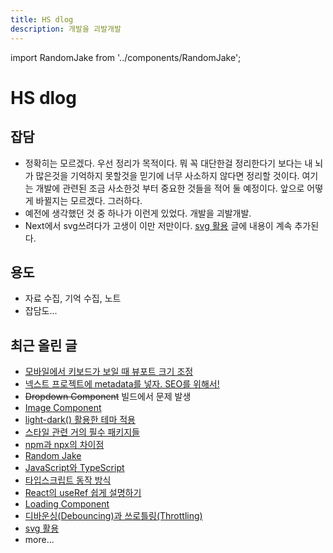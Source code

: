 ```yaml
---
title: HS dlog
description: 개발을 괴발개발
---
```


import RandomJake from '../components/RandomJake';

<RandomJake className="margin-bottom--md" />

# HS dlog

## 잡담

- 정확히는 모르겠다. 우선 정리가 목적이다. 뭐 꼭 대단한걸 정리한다기 보다는 내 뇌가 많은것을 기억하지 못할것을 믿기에 너무 사소하지 않다면 정리할 것이다. 여기는 개발에 관련된 조금 사소한것 부터 중요한 것들을 적어 둘 예정이다. 앞으로 어떻게 바뀔지는 모르겠다. 그러하다.
- 예전에 생각했던 것 중 하나가 이런게 있었다. 개발을 괴발개발.
- Next에서 svg쓰려다가 고생이 이만 저만이다. [svg 활용](/docs/React-Components/svg) 글에 내용이 계속 추가된다.

## 용도

- 자료 수집, 기억 수집, 노트
- 잡담도...

## 최근 올린 글

<div class="ul-grid-wrap">

- [모바일에서 키보드가 보일 때 뷰포트 크기 조정](/blog/mobile-viewport)
- [넥스트 프로젝트에 metadata를 넣자. SEO를 위해서!](/blog/next-metadata)
- ~~Dropdown Component~~ 빌드에서 문제 발생
- [Image Component](/docs/React-Components/image)
- [light-dark() 활용한 테마 적용](/blog/light-dark)
- [스타일 관련 거의 필수 패키지들](/blog/style-package)
- [npm과 npx의 차이점](/blog/npm-npx)
- [Random Jake](/docs/React-Components/random-jake)
- [JavaScript와 TypeScript](/blog/javascript-typescript)
- [타입스크립트 동작 방식](/blog/typescript-process)
- [React의 useRef 쉽게 설명하기](/blog/useRef)
- [Loading Component](/docs/React-Components/loading)
- [디바운싱(Debouncing)과 쓰로틀링(Throttling)](/blog/debouncing-throttling)
- [svg 활용](/docs/React-Components/svg)
- more...

</div>
